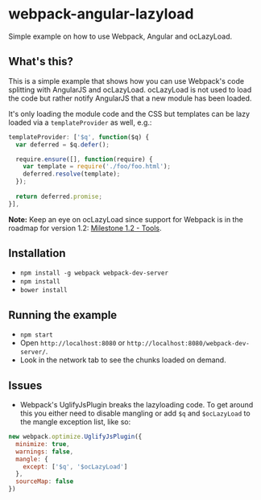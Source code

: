 # webpack-angular-lazyload
Simple example on how to use Webpack, Angular and ocLazyLoad.

## What's this?

This is a simple example that shows how you can use Webpack's code splitting with AngularJS and ocLazyLoad. ocLazyLoad is not used to load the code but rather notify AngularJS that a new module has been loaded.

It's only loading the module code and the CSS but templates can be lazy loaded via a `templateProvider` as well, e.g.:

```js
templateProvider: ['$q', function($q) {
  var deferred = $q.defer();

  require.ensure([], function(require) {
    var template = require('./foo/foo.html');
    deferred.resolve(template);
  });
            
  return deferred.promise;
}],
```

**Note:** Keep an eye on ocLazyLoad since support for Webpack is in the roadmap for version 1.2: [Milestone 1.2 - Tools](https://github.com/ocombe/ocLazyLoad/issues/141).

## Installation

* `npm install -g webpack webpack-dev-server`
* `npm install`
* `bower install`

## Running the example

* `npm start`
* Open `http://localhost:8080` or `http://localhost:8080/webpack-dev-server/`.
* Look in the network tab to see the chunks loaded on demand.

## Issues

* Webpack's UglifyJsPlugin breaks the lazyloading code. To get around this you either need to disable mangling or add `$q` and `$ocLazyLoad` to the mangle exception list, like so:

```js
new webpack.optimize.UglifyJsPlugin({
  minimize: true,
  warnings: false,
  mangle: {
    except: ['$q', '$ocLazyLoad']
  },
  sourceMap: false
})
```
